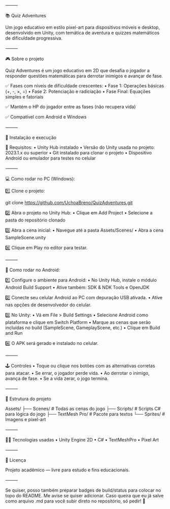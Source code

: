 ⸻

📚 Quiz Adventures

Um jogo educativo em estilo pixel-art para dispositivos móveis e desktop, desenvolvido em Unity, com temática de aventura e quizzes matemáticos de dificuldade progressiva.

⸻

🎮 Sobre o projeto

Quiz Adventures é um jogo educativo em 2D que desafia o jogador a responder questões matemáticas para derrotar inimigos e avançar de fase.

✅ Fases com níveis de dificuldade crescentes:
	•	Fase 1: Operações básicas (+, -, ×, ÷)
	•	Fase 2: Potenciação e radiciação
	•	Fase Final: Equações simples e fatoriais

✅ Mantém o HP do jogador entre as fases (não recupera vida)

✅ Compatível com Android e Windows

⸻

🚀 Instalação e execução

🔷 Requisitos:
	•	Unity Hub instalado
	•	Versão do Unity usada no projeto: 2023.1.x ou superior
	•	Git instalado para clonar o projeto
	•	Dispositivo Android ou emulador para testes no celular

⸻

💻 Como rodar no PC (Windows):

1️⃣ Clone o projeto:

git clone https://github.com/UchoaBreno/QuizAdventures.git

2️⃣ Abra o projeto no Unity Hub:
	•	Clique em Add Project
	•	Selecione a pasta do repositório clonado

3️⃣ Abra a cena inicial:
	•	Navegue até a pasta Assets/Scenes/
	•	Abra a cena SampleScene.unity

4️⃣ Clique em Play no editor para testar.

⸻

📱 Como rodar no Android:

1️⃣ Configure o ambiente para Android:
	•	No Unity Hub, instale o módulo Android Build Support
	•	Ative também: SDK & NDK Tools e OpenJDK

2️⃣ Conecte seu celular Android ao PC com depuração USB ativada.
	•	Ative nas opções de desenvolvedor do celular.

3️⃣ No Unity:
	•	Vá em File > Build Settings
	•	Selecione Android como plataforma e clique em Switch Platform
	•	Marque as cenas que serão incluídas no build (SampleScene, GameplayScene, etc.)
	•	Clique em Build and Run

4️⃣ O APK será gerado e instalado no celular.

⸻

🕹️ Controles
	•	Toque ou clique nos botões com as alternativas corretas para atacar.
	•	Se errar, o jogador perde vida.
	•	Ao derrotar o inimigo, avança de fase.
	•	Se a vida zerar, o jogo termina.

⸻

📁 Estrutura do projeto

Assets/
├── Scenes/               # Todas as cenas do jogo
├── Scripts/              # Scripts C# para lógica do jogo
├── TextMesh Pro/         # Pacote para textos
└── Sprites/              # Imagens e pixel-art


⸻

👨‍💻 Tecnologias usadas
	•	Unity Engine 2D
	•	C#
	•	TextMeshPro
	•	Pixel Art

⸻

📜 Licença

Projeto acadêmico — livre para estudo e fins educacionais.

⸻

Se quiser, posso também preparar badges de build/status para colocar no topo do README. Me avise se quiser adicionar.
Caso queira que eu já salve como arquivo .md para você subir direto no repositório, só pedir! 🚀
